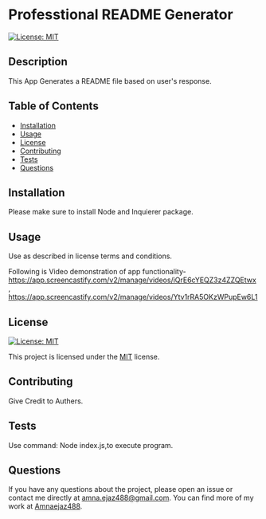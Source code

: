 # Professtional README Generator
  [![License: MIT](https://img.shields.io/badge/License-MIT-yellow.svg)](https://opensource.org/licenses/MIT)

  ## Description
  
  This App Generates a README file based on user's response.
  
  ## Table of Contents
  
  - [Installation](#installation)
  - [Usage](#usage)
  - [License](#license)
  - [Contributing](#contributing)
  - [Tests](#tests)
  - [Questions](#questions)
  
  ## Installation
  
  Please make sure to install Node and Inquierer package.
  
  ## Usage
  
  Use as described in license terms and conditions.
  
  Following is Video demonstration of app functionality-
  https://app.screencastify.com/v2/manage/videos/iQrE6cYEQZ3z4ZZQEtwx , https://app.screencastify.com/v2/manage/videos/Ytv1rRA5OKzWPupEw6L1
  
  
  
  ## License

[![License: MIT](https://img.shields.io/badge/License-MIT-yellow.svg)](https://opensource.org/licenses/MIT)

This project is licensed under the [MIT](https://opensource.org/licenses/MIT) license.
  
  ## Contributing
  
  Give Credit to Authers.
  
  ## Tests
  
  Use command: Node index.js,to execute program.
  ## Questions

If you have any questions about the project, please open an issue or contact me directly at amna.ejaz488@gmail.com. You can find more of my work at [Amnaejaz488](https://github.com/Amnaejaz488).
